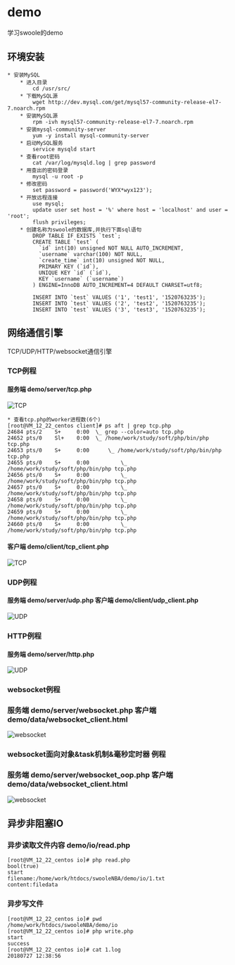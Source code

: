 # demo
学习swoole的demo  
## 环境安装
```
* 安装MySQL
    * 进入目录
    	cd /usr/src/
    * 下载MySQL源
        wget http://dev.mysql.com/get/mysql57-community-release-el7-7.noarch.rpm
    * 安装MySQL源
    	rpm -ivh mysql57-community-release-el7-7.noarch.rpm
    * 安装mysql-community-server
    	yum -y install mysql-community-server
    * 启动MySQL服务
    	service mysqld start
    * 查看root密码
    	cat /var/log/mysqld.log | grep password
    * 用查出的密码登录
    	mysql -u root -p
    * 修改密码
    	set password = password('WYX*wyx123');
    * 开放远程连接
    	use mysql;
		update user set host = '%' where host = 'localhost' and user = 'root';
		flush privileges;
    * 创建名称为swoole的数据库,并执行下面sql语句
    	DROP TABLE IF EXISTS `test`;
        CREATE TABLE `test` (
          `id` int(10) unsigned NOT NULL AUTO_INCREMENT,
          `username` varchar(100) NOT NULL,
          `create_time` int(10) unsigned NOT NULL,
          PRIMARY KEY (`id`),
          UNIQUE KEY `id` (`id`),
          KEY `username` (`username`)
        ) ENGINE=InnoDB AUTO_INCREMENT=4 DEFAULT CHARSET=utf8;

        INSERT INTO `test` VALUES ('1', 'test1', '1520763235');
        INSERT INTO `test` VALUES ('2', 'test2', '1520763235');
        INSERT INTO `test` VALUES ('3', 'test3', '1520763235');
```
## 网络通信引擎
TCP/UDP/HTTP/websocket通信引擎
### TCP例程
#### 服务端 demo/server/tcp.php
![TCP](https://github.com/duiying/swooleNBA/blob/master/demo/readmeimg/tcp.png)
```
* 查看tcp.php的worker进程数(6个)
[root@VM_12_22_centos client]# ps aft | grep tcp.php
24684 pts/2    S+     0:00  \_ grep --color=auto tcp.php
24652 pts/0    Sl+    0:00  \_ /home/work/study/soft/php/bin/php tcp.php
24653 pts/0    S+     0:00      \_ /home/work/study/soft/php/bin/php tcp.php
24655 pts/0    S+     0:00          \_ /home/work/study/soft/php/bin/php tcp.php
24656 pts/0    S+     0:00          \_ /home/work/study/soft/php/bin/php tcp.php
24657 pts/0    S+     0:00          \_ /home/work/study/soft/php/bin/php tcp.php
24658 pts/0    S+     0:00          \_ /home/work/study/soft/php/bin/php tcp.php
24659 pts/0    S+     0:00          \_ /home/work/study/soft/php/bin/php tcp.php
24660 pts/0    S+     0:00          \_ /home/work/study/soft/php/bin/php tcp.php
```
#### 客户端 demo/client/tcp_client.php
![TCP](https://github.com/duiying/swooleNBA/blob/master/demo/readmeimg/tcp_client.png)
### UDP例程
#### 服务端 demo/server/udp.php 客户端 demo/client/udp_client.php
![UDP](https://github.com/duiying/swooleNBA/blob/master/demo/readmeimg/udp.png)
### HTTP例程
#### 服务端 demo/server/http.php
![UDP](https://github.com/duiying/swooleNBA/blob/master/demo/readmeimg/http.png)
### websocket例程
### 服务端 demo/server/websocket.php 客户端 demo/data/websocket_client.html
![websocket](https://github.com/duiying/swooleNBA/blob/master/demo/readmeimg/websocket.png)
### websocket面向对象&task机制&毫秒定时器 例程
### 服务端 demo/server/websocket_oop.php 客户端 demo/data/websocket_client.html
![websocket](https://github.com/duiying/swooleNBA/blob/master/demo/readmeimg/websocket_oop.png)
## 异步非阻塞IO
### 异步读取文件内容 demo/io/read.php
```
[root@VM_12_22_centos io]# php read.php 
bool(true)
start
filename:/home/work/htdocs/swooleNBA/demo/io/1.txt
content:filedata
```
### 异步写文件
```
[root@VM_12_22_centos io]# pwd
/home/work/htdocs/swooleNBA/demo/io
[root@VM_12_22_centos io]# php write.php 
start
success
[root@VM_12_22_centos io]# cat 1.log 
20180727 12:38:56
```
